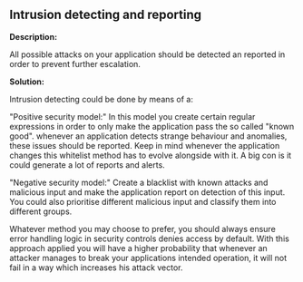 
Intrusion detecting and reporting
-------

**Description:**

All possible attacks on your application should be detected an reported in order to 
prevent further escalation.


**Solution:**

Intrusion detecting could be done by means of a: 

"Positive security model:"
In this model you create certain regular expressions in order to only make the application 
pass the so called "known good".
whenever an application detects strange behaviour and anomalies, 
these issues should be reported. Keep in mind whenever the application changes this 
whitelist method has to evolve alongside with it. A big con is it could generate a lot 
of reports and alerts.


"Negative security model:"
Create a blacklist with known attacks and malicious input and make the application report
on detection of this input. You could also prioritise different malicious input and 
classify them into different groups.

Whatever method you may choose to prefer, you should always ensure error handling logic in 
security controls denies access by default. With this approach applied you will have a 
higher probability that whenever an attacker manages to break your applications intended 
operation, it will not fail in a way which increases his attack vector.

	